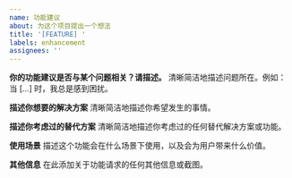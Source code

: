 ```yaml
---
name: 功能建议
about: 为这个项目提出一个想法
title: '[FEATURE] '
labels: enhancement
assignees: ''
---
```


**你的功能建议是否与某个问题相关？请描述。**
清晰简洁地描述问题所在。例如：当 [...] 时，我总是感到困扰。

**描述你想要的解决方案**
清晰简洁地描述你希望发生的事情。

**描述你考虑过的替代方案**
清晰简洁地描述你考虑过的任何替代解决方案或功能。

**使用场景**
描述这个功能会在什么场景下使用，以及会为用户带来什么价值。

**其他信息**
在此添加关于功能请求的任何其他信息或截图。
